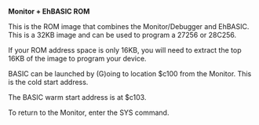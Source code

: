 <b>Monitor + EhBASIC ROM</b>
<p>
This is the ROM image that combines the Monitor/Debugger and EhBASIC. This is a 32KB image and can be used to program a 27256 or 28C256. 
<p>
If your ROM address space is only 16KB, you will need to extract the top 16KB of the image to program your device.
<p>
BASIC can be launched by (G)oing to location $c100 from the Monitor. This is the cold start address.
<p>
The BASIC warm start address is at $c103. 
<p>
To return to the Monitor, enter the SYS command.
<p>

